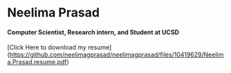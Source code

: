 
# Neelima Prasad

 #### Computer Scientist, Research intern, and Student at UCSD
[Click Here to download my resume] (https://github.com/neelimagprasad/neelimagprasad/files/10419629/Neelima.Prasad.resume.pdf)
